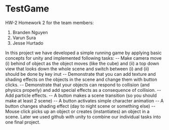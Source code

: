 # TestGame
HW-2
Homework 2 for the team members:
1. Branden Nguyen
2. Varun Sura
3. Jesse Hurtado

In this project we have developed a simple running game by applying basic concepts for unity and implemented following tasks:
-- Make camera move (i) behind of object as the object moves (like the cube) and (ii) a top
down view that looks down the whole scene and switch between (i) and (ii) should be
done by key inut
-- Demonstrate that you can add texture and shading effects on the objects in the scene
and change them with button clicks.
-- Demonstrate that your objects can respond to collision (and physics properly) and add
special effects as a consequence of collision.
-- Add particle effects.
-- A button makes a scene transition (so you should make at least 2 scene)
-- A button activates simple character animation
-- A button changes shading effect (day to night scene or something else)
-- Mouse click picks up an object or creates (instantiates) an object in a scene.
Later we used github with unity to combine our individual tasks into one final project. 
